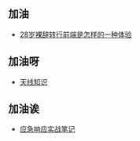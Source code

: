 ## 加油  

- [28岁裸辞转行前端是怎样的一种体验](https://segmentfault.com/a/1190000019105621)  

## 加油呀  

- [天线知识](http://www.antenna-theory.com/m/index.php)  

## 加油诶  

- [应急响应实战笔记](https://bypass007.github.io/Emergency-Response-Notes/)
